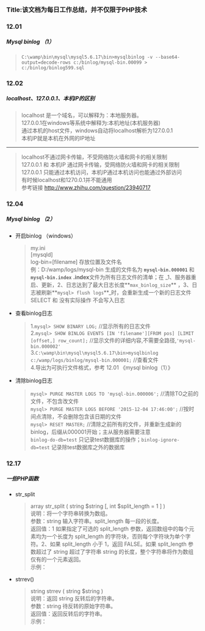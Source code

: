 ### Title:该文档为每日工作总结，并不仅限于PHP技术  
### 12.01
##### Mysql binlog （1）
> `C:\wamp\bin\mysql\mysql5.6.17\bin>mysqlbinlog -v --base64-output=decode-rows c:/binlog/mysql-bin.00099 > c:/binlog/binlog599.sql`  

### 12.02  
##### localhost、127.0.0.1、本机IP的区别  

>localhost 是一个域名，可以解释为：本地服务器。  
>127.0.0.1在windows等系统中解释为:本机地址(本机服务器)  
>通过本机的host文件，windows自动将localhost解析为127.0.0.1  
>本机IP就是本机在外网的IP地址  
***
>localhost不通过网卡传输，不受网络防火墙和网卡的相关限制  
>127.0.0.1 和 本机IP 通过网卡传输，受网络防火墙和网卡的相关限制  
>127.0.0.1 只能通过本机访问，本机IP通过本机访问也能通过外部访问  
>有时候localhost和1270.0.1并不能通用  
>参考链接 http://www.zhihu.com/question/23940717

### 12.04 ###
##### Mysql binlog （2）
* 开启binlog （windows）
	>my.ini  
	>[mysqld]  
	>log-bin=[filename] 存放位置及文件名  
	>例：D:/wamp/logs/mysql-bin  生成的文件名为 **`mysql-bin.000001`** 和 **`mysql-bin.index`**  **.index**文件为所有日志文件的清单；在 _1、服务器重启、更新，2、日志达到了最大日志长度**`max_binlog_size`** ，3、日志被刷新**`mysql> flush logs`**_时，会重新生成一个新的日志文件  
	>SELECT 和 没有实际操作 不会写入日志


* 查看binlog日志
	>1.`mysql> SHOW BINARY LOG;` //显示所有的日志文件   
	>2.`mysql> SHOW BINLOG EVENTS [IN 'filename'][FROM pos] [LIMIT [offset,] row_count];` //显示文件的详细内容,不需要全路径,`'mysql-bin.000002'`   
	>3.`C:\wamp\bin\mysql\mysql5.6.17\bin>mysqlbinlog c:/wamp/logs/binlog/mysql-bin.000001;` //查看文件  
	>4.导出为可执行文件格式，参考 12.01 《mysql binlog（1）》
	
* 清除binlog日志
	>`mysql> PURGE MASTER LOGS TO 'mysql-bin.000006';` //清除TO之前的文件，不包含改文件  
	>`mysql> PURGE MASTER LOGS BEFORE '2015-12-04 17:46:00';` //按时间点清除，不会删除包含该日期的文件  
	>`mysql> RESET MASTER;` //清除之前所有的文件，并重新生成新的binlog，后缀从000001开始；主从服务器需要注意  
	>`binlog-do-db=test` 只记录test数据库的操作；`binlog-ignore-db=test` 记录除test数据库之外的数据库

### 12.17 ###
##### 一些PHP函数 ######

* str_split
	>array str_split ( string $string [, int $split_length = 1 ] )  
	>说明：将一个字符串转换为数组。  
	>参数：string 输入字符串。split\_length 每一段的长度。    
	>返回值：1 如果指定了可选的 split\_length 参数，返回数组中的每个元素均为一个长度为 split_length 的字符块，否则每个字符块为单个字符。2、如果 split\_length 小于 1，返回 FALSE。如果 split\_length 参数超过了 string 超过了字符串 string 的长度，整个字符串将作为数组仅有的一个元素返回。  
	>示例：  
	><?php  
	>$str = "Hello Friend";  
	>$arr1 = str\_split($str); //array('H','e','l','l','l','o',....'d');  
	>$arr2 = str\_split($str, 3); //array('Hel','lo','Fri','end');  
	>?>


* strrev()  
	>string strrev ( string $string )  
	>说明：返回 string 反转后的字符串。  
	>参数：string 待反转的原始字符串。  
	>返回值：返回反转后的字符串。  
	>示例：  
	><?php  
	>&nbsp;&nbsp;&nbsp;&nbsp;`echo strrev("Hello world!"); // 输出 "!dlrow olleH"`  
	>?>
